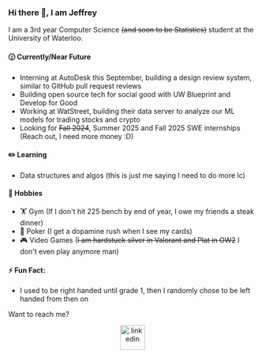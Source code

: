 ### Hi there 👋, I am Jeffrey

I am a 3rd year Computer Science ~~(and soon to be Statistics)~~ student at the University of Waterloo.

#### 🕜 Currently/Near Future
- Interning at AutoDesk this September, building a design review system, similar to GitHub pull request reviews
- Building open source tech for social good with UW Blueprint and Develop for Good
- Working at WatStreet, building their data server to analyze our ML models for trading stocks and crypto
- Looking for ~~Fall 2024~~, Summer 2025 and Fall 2025 SWE internships (Reach out, I need more money :D)

#### ✏️ Learning
- Data structures and algos (this is just me saying I need to do more lc)

#### 🏀 Hobbies
- 🏋️ Gym (If I don't hit 225 bench by end of year, I owe my friends a steak dinner)
- 🎰 Poker (I get a dopamine rush when I see my cards)
- 🎮 Video Games (~~I am hardstuck silver in Valorant and Plat in OW2~~ I don't even play anymore man)

#### ⚡ Fun Fact:
- I used to be right handed until grade 1, then I randomly chose to be left handed from then on

Want to reach me? 
<p align="center">
<a href="https://www.linkedin.com/in/jzhao9/" target="blank"><img align="center" src="https://user-images.githubusercontent.com/74038190/235294012-0a55e343-37ad-4b0f-924f-c8431d9d2483.gif" alt="linkedin" height="50" width="50" /></a>
</p>

<!--
**98ZhaoJeffrey/98ZhaoJeffrey** is a ✨ _special_ ✨ repository because its `README.md` (this file) appears on your GitHub profile.

Here are some ideas to get you started:

- 🔭 I’m currently working on ...
- 🌱 I’m currently learning ...
- 👯 I’m looking to collaborate on ...
- 🤔 I’m looking for help with ...
- 💬 Ask me about ...
- 📫 How to reach me: ...
- 😄 Pronouns: ...
- ⚡ Fun fact: ...
-->
